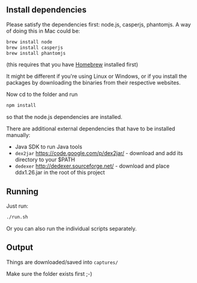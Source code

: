 
## Install dependencies

Please satisfy the dependencies first: node.js, casperjs, phantomjs. A way of doing this in Mac could be:


````bash
brew install node
brew install casperjs
brew install phantomjs
````

(this requires that you have [Homebrew](http://brew.sh/) installed first)

It might be different if you're using Linux or Windows, or if you install the packages by downloading the binaries from their respective websites.

Now cd to the folder and run

````bash
npm install
````

so that the node.js dependencies are installed.

There are additional external dependencies that have to be installed manually:

* Java SDK to run Java tools
* `dex2jar` https://code.google.com/p/dex2jar/ - download and add its directory to your $PATH
* `dedexer` http://dedexer.sourceforge.net/ - download and place ddx1.26.jar in the root of this project

## Running

Just run:

````bash
./run.sh
````

Or you can also run the individual scripts separately.

## Output

Things are downloaded/saved into `captures/`

Make sure the folder exists first ;-)
